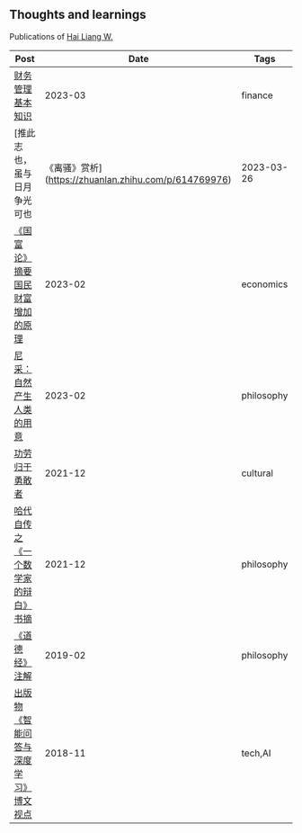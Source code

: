 ## Thoughts and learnings

Publications of [Hai Liang W.](https://github.com/hailiang-wang)

| Post | Date | Tags |
| --- | --- | --- |
| [财务管理基本知识](./files/2023_03_26_finance_general_kb.docx) | 2023-03 | finance |
| [推此志也，虽与日月争光可也 |《离骚》赏析](https://zhuanlan.zhihu.com/p/614769976) | 2023-03-26 | cultural |
| [《国富论》摘要 国民财富增加的原理](https://zhuanlan.zhihu.com/p/610118842)  | 2023-02 | economics |
| [尼采：自然产生人类的用意](https://zhuanlan.zhihu.com/p/605672737) | 2023-02 | philosophy | 
| [功劳归于勇敢者](https://steam.chatopera.com/2021/12/16/gong-lao-gui-yu-yong-gan-zhe-yi-ci-you-yi-ci-de-zuo-de-geng-hao/) | 2021-12 | cultural |
| [哈代自传之《一个数学家的辩白》书摘](https://zhuanlan.zhihu.com/p/615185088) | 2021-12 | philosophy |
| [《道德经》注解](https://github.com/hailiang-wang/book-of-tao)  |  2019-02 | philosophy|
| [出版物《智能问答与深度学习》博文视点](https://search.jd.com/Search?keyword=%E6%99%BA%E8%83%BD%E9%97%AE%E7%AD%94%E4%B8%8E%E6%B7%B1%E5%BA%A6%E5%AD%A6%E4%B9%A0&enc=utf-8) | 2018-11 | tech,AI |